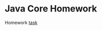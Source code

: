 # Java Core Homework

Homework [task](https://github.com/netology-code/jd-homeworks/blob/master/mocks/task1/README.md)

